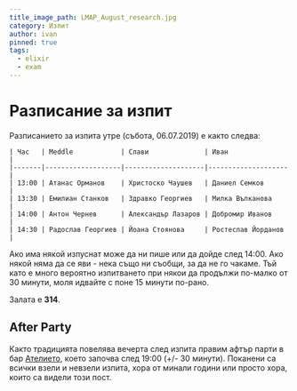 ```yaml
---
title_image_path: LMAP_August_research.jpg
category: Изпит
author: ivan
pinned: true
tags:
  - elixir
  - exam
---
```


# Разписание за изпит

Разписанието за изпита утре (събота, 06.07.2019) е както следва:

```
| Час   | Meddle            | Слави              | Иван               |
|-------|-------------------|--------------------|--------------------|
| 13:00 | Атанас Орманов    | Христоско Чаушев   | Даниел Семков      |
| 13:30 | Емилиан Станков   | Здравко Георгиев   | Милка Вълканова    |
| 14:00 | Антон Чернев      | Александър Лазаров | Добромир Иванов    |
| 14:30 | Радослав Георгиев | Йоана Стоянова     | Ростеслав Йорданов |
```

Ако има някой изпуснат може да ни пише или да дойде след 14:00.
Ако някой няма да се яви - нека също ни съобщи, за да не го чакаме.
Тъй като е много вероятно изпитването при някои да продължи по-малко от 30 минути, моля идвайте с поне 15 минути по-рано.

Залата е **314**.

## After Party

Както традицията повелява вечерта след изпита правим афтър парти в бар [Ателието](https://www.facebook.com/pages/category/Bar/Ателието-1448528298699274/), което започва след 19:00 (+/- 30 минути). Поканени са всички взели и невзели изпита, хора от минали години или просто хора, които са видели този пост.
